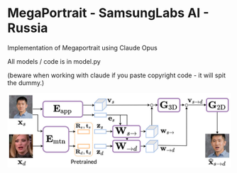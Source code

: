 # MegaPortrait - SamsungLabs AI - Russia 
Implementation of Megaportrait using Claude Opus


All models / code is in model.py

(beware when working with claude if you paste copyright code - it will spit the dummy.)

![Image](diagram.jpeg)



